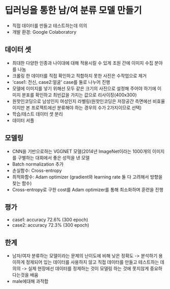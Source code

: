 # 딥러닝을 통한 남/여 분류 모델 만들기
* 직접 데이터를 만들고 테스트하는데 의의
* 개발 환경: Google Colaboratory

## 데이터 셋
* 최대한 다양한 인종과 나이대에 대해 적용시킬 수 있게 조원 간에 이미지 수집 분야를 나눔
* 크롤링 한 데이터를 직접 확인하고 적합하지 못한 사진은 수작업으로 제거
* 'case1: 전신, case2:얼굴' case를 둘로 나누어 진행
* 모델에 이미지를 넣기 위해선 모두 같은 크기의 사진으로 설정해 주어야 하기에 이미지 분포를 확인하고 최빈값을 가지는 값으로 리사이징(400x300)
* 원핫인코딩으로 남성인지 여성인지 라벨링(원핫인코딩은 저장공간 측면에선 비효율이지만 본 프로젝트에선 분류해야 하는 경우의 수가 2가지이므로 선택)
* 학습/테스트 데이터 셋 분리
* 데이터 셔플

## 모델링
* CNN을 기반으로하는 VGGNET 모델(2014년 ImageNet이라는 1000개의 이미지를 구별하는 대회에서 좋은 성적을 낸 모델
* Batch normalization 추가
* 손실함수: Cross-entropy
* 최적화함수: Adam optimizer (gradient와 learning rate 둘 다 고려해서 방향을 찾는 함수)
* Cross-entropy로 구한 cost를 Adam optimizer를 통해 최소화하며 훈련을 진행

## 평가
* case1: accuracy 72.6% (300 epoch)
* case2: accuracy 72.3% (300 epoch)

## 한계
* 남자/여자 분류하는 모델이라는 문제의 난이도에 비해 낮은 정확도
-> 분석하기 용이하게 정제되어 있는 데이터를 사용하지 않고 직접 데이터를 만들고 테스트하는 데 의의
-> 실제 현장에선 데이터를 정제하는 것이 모델링 하는 것에 못지않게 중요하다는것을 배움
* male에대해 과적합
